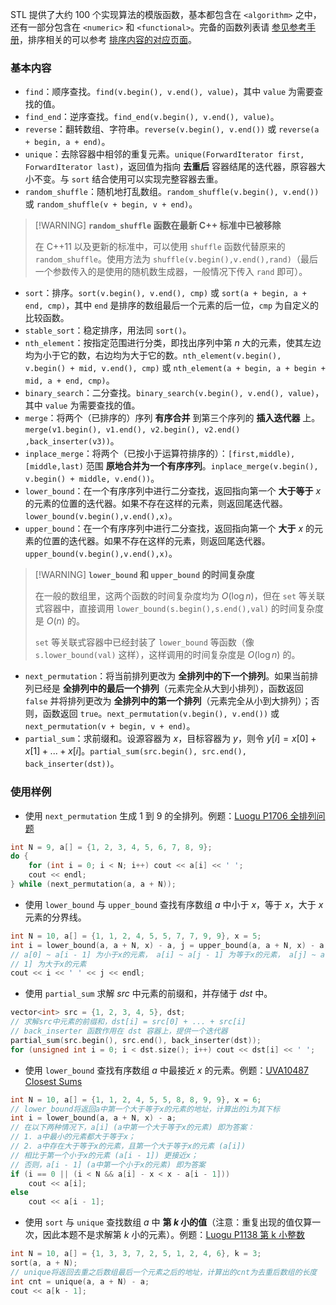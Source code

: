 STL 提供了大约 100 个实现算法的模版函数，基本都包含在 `<algorithm>` 之中，还有一部分包含在 `<numeric>` 和 `<functional>`。完备的函数列表请 [参见参考手册](https://zh.cppreference.com/w/cpp/algorithm)，排序相关的可以参考 [排序内容的对应页面](basic/stl-sort.md)。

### 基本内容

- `find`：顺序查找。`find(v.begin(), v.end(), value)`，其中 `value` 为需要查找的值。
- `find_end`：逆序查找。`find_end(v.begin(), v.end(), value)`。
- `reverse`：翻转数组、字符串。`reverse(v.begin(), v.end())` 或 `reverse(a + begin, a + end)`。
- `unique`：去除容器中相邻的重复元素。`unique(ForwardIterator first, ForwardIterator last)`，返回值为指向 **去重后** 容器结尾的迭代器，原容器大小不变。与 `sort` 结合使用可以实现完整容器去重。
- `random_shuffle`：随机地打乱数组。`random_shuffle(v.begin(), v.end())` 或 `random_shuffle(v + begin, v + end)`。

> [!WARNING] **`random_shuffle` 函数在最新 C++ 标准中已被移除**
> 
> 在 C++11 以及更新的标准中，可以使用 `shuffle` 函数代替原来的 `random_shuffle`。使用方法为 `shuffle(v.begin(),v.end(),rand)`（最后一个参数传入的是使用的随机数生成器，一般情况下传入 `rand` 即可）。

- `sort`：排序。`sort(v.begin(), v.end(), cmp)` 或 `sort(a + begin, a + end, cmp)`，其中 `end` 是排序的数组最后一个元素的后一位，`cmp` 为自定义的比较函数。
- `stable_sort`：稳定排序，用法同 `sort()`。
- `nth_element`：按指定范围进行分类，即找出序列中第 $n$ 大的元素，使其左边均为小于它的数，右边均为大于它的数。`nth_element(v.begin(), v.begin() + mid, v.end(), cmp)` 或 `nth_element(a + begin, a + begin + mid, a + end, cmp)`。
- `binary_search`：二分查找。`binary_search(v.begin(), v.end(), value)`，其中 `value` 为需要查找的值。
- `merge`：将两个（已排序的）序列 **有序合并** 到第三个序列的 **插入迭代器** 上。`merge(v1.begin(), v1.end(), v2.begin(), v2.end() ,back_inserter(v3))`。
- `inplace_merge`：将两个（已按小于运算符排序的）：`[first,middle), [middle,last)` 范围 **原地合并为一个有序序列**。`inplace_merge(v.begin(), v.begin() + middle, v.end())`。
- `lower_bound`：在一个有序序列中进行二分查找，返回指向第一个 **大于等于**  $x$ 的元素的位置的迭代器。如果不存在这样的元素，则返回尾迭代器。`lower_bound(v.begin(),v.end(),x)`。
- `upper_bound`：在一个有序序列中进行二分查找，返回指向第一个 **大于**  $x$ 的元素的位置的迭代器。如果不存在这样的元素，则返回尾迭代器。`upper_bound(v.begin(),v.end(),x)`。

> [!WARNING] **`lower_bound` 和 `upper_bound` 的时间复杂度**
> 
> 在一般的数组里，这两个函数的时间复杂度均为 $O(\log n)$，但在 `set` 等关联式容器中，直接调用 `lower_bound(s.begin(),s.end(),val)` 的时间复杂度是 $O(n)$ 的。
> 
> `set` 等关联式容器中已经封装了 `lower_bound` 等函数（像 `s.lower_bound(val)` 这样），这样调用的时间复杂度是 $O(\log n)$ 的。

- `next_permutation`：将当前排列更改为 **全排列中的下一个排列**。如果当前排列已经是 **全排列中的最后一个排列**（元素完全从大到小排列），函数返回 `false` 并将排列更改为 **全排列中的第一个排列**（元素完全从小到大排列）；否则，函数返回 `true`。`next_permutation(v.begin(), v.end())` 或 `next_permutation(v + begin, v + end)`。
- `partial_sum`：求前缀和。设源容器为 $x$，目标容器为 $y$，则令 $y[i]=x[0]+x[1]+...+x[i]$。`partial_sum(src.begin(), src.end(), back_inserter(dst))`。

### 使用样例

- 使用 `next_permutation` 生成 $1$ 到 $9$ 的全排列。例题：[Luogu P1706 全排列问题](https://www.luogu.com.cn/problem/P1706)

```cpp
int N = 9, a[] = {1, 2, 3, 4, 5, 6, 7, 8, 9};
do {
    for (int i = 0; i < N; i++) cout << a[i] << ' ';
    cout << endl;
} while (next_permutation(a, a + N));
```

- 使用 `lower_bound` 与 `upper_bound` 查找有序数组 $a$ 中小于 $x$，等于 $x$，大于 $x$ 元素的分界线。

```cpp
int N = 10, a[] = {1, 1, 2, 4, 5, 5, 7, 7, 9, 9}, x = 5;
int i = lower_bound(a, a + N, x) - a, j = upper_bound(a, a + N, x) - a;
// a[0] ~ a[i - 1] 为小于x的元素， a[i] ~ a[j - 1] 为等于x的元素， a[j] ~ a[N -
// 1] 为大于x的元素
cout << i << ' ' << j << endl;
```

- 使用 `partial_sum` 求解 $src$ 中元素的前缀和，并存储于 $dst$ 中。

```cpp
vector<int> src = {1, 2, 3, 4, 5}, dst;
// 求解src中元素的前缀和，dst[i] = src[0] + ... + src[i]
// back_inserter 函数作用在 dst 容器上，提供一个迭代器
partial_sum(src.begin(), src.end(), back_inserter(dst));
for (unsigned int i = 0; i < dst.size(); i++) cout << dst[i] << ' ';
```

- 使用 `lower_bound` 查找有序数组 $a$ 中最接近 $x$ 的元素。例题：[UVA10487 Closest Sums](https://www.luogu.com.cn/problem/UVA10487)

```cpp
int N = 10, a[] = {1, 1, 2, 4, 5, 5, 8, 8, 9, 9}, x = 6;
// lower_bound将返回a中第一个大于等于x的元素的地址，计算出的i为其下标
int i = lower_bound(a, a + N, x) - a;
// 在以下两种情况下，a[i] (a中第一个大于等于x的元素) 即为答案：
// 1. a中最小的元素都大于等于x；
// 2. a中存在大于等于x的元素，且第一个大于等于x的元素 (a[i])
// 相比于第一个小于x的元素 (a[i - 1]) 更接近x；
// 否则，a[i - 1] (a中第一个小于x的元素) 即为答案
if (i == 0 || (i < N && a[i] - x < x - a[i - 1]))
    cout << a[i];
else
    cout << a[i - 1];
```

- 使用 `sort` 与 `unique` 查找数组 $a$ 中 **第 $k$ 小的值**（注意：重复出现的值仅算一次，因此本题不是求解第 $k$ 小的元素）。例题：[Luogu P1138 第 k 小整数](https://www.luogu.com.cn/problem/P1138)

```cpp
int N = 10, a[] = {1, 3, 3, 7, 2, 5, 1, 2, 4, 6}, k = 3;
sort(a, a + N);
// unique将返回去重之后数组最后一个元素之后的地址，计算出的cnt为去重后数组的长度
int cnt = unique(a, a + N) - a;
cout << a[k - 1];
```
